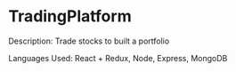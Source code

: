 # TradingPlatform
 Description: Trade stocks to built a portfolio
 
 Languages Used: React + Redux, Node, Express, MongoDB
